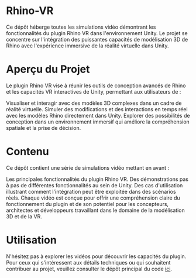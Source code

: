 # Rhino-VR
Ce dépôt héberge toutes les simulations vidéo démontrant les fonctionnalités du plugin Rhino VR dans l'environnement Unity. Le projet se concentre sur l'intégration des puissantes capacités de modélisation 3D de Rhino avec l'expérience immersive de la réalité virtuelle dans Unity.

# Aperçu du Projet
Le plugin Rhino VR vise à réunir les outils de conception avancés de Rhino et les capacités VR interactives de Unity, permettant aux utilisateurs de :

Visualiser et interagir avec des modèles 3D complexes dans un cadre de réalité virtuelle.
Simuler des modifications et des interactions en temps réel avec les modèles Rhino directement dans Unity.
Explorer des possibilités de conception dans un environnement immersif qui améliore la compréhension spatiale et la prise de décision.

# Contenu
Ce dépôt contient une série de simulations vidéo mettant en avant :

Les principales fonctionnalités du plugin Rhino VR.
Des démonstrations pas à pas de différentes fonctionnalités au sein de Unity.
Des cas d'utilisation illustrant comment l'intégration peut être exploitée dans des scénarios réels.
Chaque vidéo est conçue pour offrir une compréhension claire du fonctionnement du plugin et de son potentiel pour les concepteurs, architectes et développeurs travaillant dans le domaine de la modélisation 3D et de la VR.

# Utilisation
N'hésitez pas à explorer les vidéos pour découvrir les capacités du plugin. Pour ceux qui s'intéressent aux détails techniques ou qui souhaitent contribuer au projet, veuillez consulter le dépôt principal du code [ici](https://drive.google.com/drive/folders/1dvyUFiwMuhgVZudEV7qf73dHN3fY7AeW?usp=drive_link).
